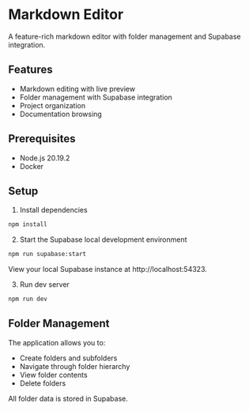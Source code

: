 # Markdown Editor

A feature-rich markdown editor with folder management and Supabase integration.

## Features

- Markdown editing with live preview
- Folder management with Supabase integration
- Project organization
- Documentation browsing

## Prerequisites

- Node.js 20.19.2
- Docker

## Setup

1. Install dependencies

```bash
npm install
```

2. Start the Supabase local development environment

```bash
npm run supabase:start
```
View your local Supabase instance at http://localhost:54323.

3. Run dev server

```bash
npm run dev
```

## Folder Management

The application allows you to:
- Create folders and subfolders
- Navigate through folder hierarchy
- View folder contents
- Delete folders

All folder data is stored in Supabase.
